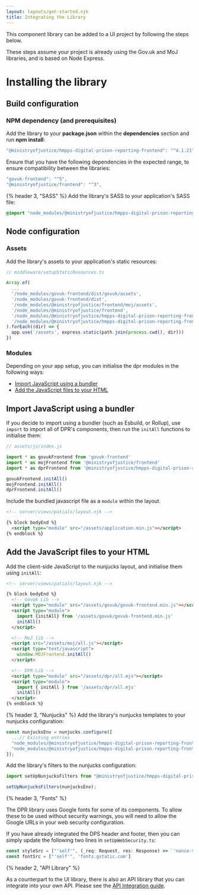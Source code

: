 ```yaml
---
layout: layouts/get-started.njk
title: Integrating the Library
---
```


This component library can be added to a UI project by following the steps below.

These steps assume your project is already using the Gov.uk and MoJ libraries, and is based on Node Express.

# Installing the library 

## Build configuration

### NPM dependency (and prerequisites)

Add the library to your **package.json** within the **dependencies** section and run **npm install**:

```javascript
"@ministryofjustice/hmpps-digital-prison-reporting-frontend": "^4.1.21",
```

Ensure that you have the following dependencies in the expected range, to ensure compatibility between the libraries:

```javascript
"govuk-frontend": "^5",
"@ministryofjustice/frontend": "^3",
```

{% header 3, "SASS" %}
Add the library's SASS to your application's SASS file:

```scss
@import "node_modules/@ministryofjustice/hmpps-digital-prison-reporting-frontend/dpr/all";
```

## Node configuration
### Assets

Add the library's assets to your application's static resources:

```js
// middleware/setupStaticResources.ts

Array.of(
  ...
  '/node_modules/govuk-frontend/dist/govuk/assets',
  '/node_modules/govuk-frontend/dist',
  '/node_modules/@ministryofjustice/frontend/moj/assets',
  '/node_modules/@ministryofjustice/frontend',
  '/node_modules/@ministryofjustice/hmpps-digital-prison-reporting-frontend/dpr/assets',
  '/node_modules/@ministryofjustice/hmpps-digital-prison-reporting-frontend',
).forEach((dir) => {
  app.use('/assets', express.static(path.join(process.cwd(), dir)))
})
```

### Modules

Depending on your app setup, you can initialise the dpr modules in the following ways:

- [Import JavaScript using a bundler](#import-JavaScript-using-a-bundler)
- [Add the JavaScript files to your HTML](#add-the-JavaScript-files-to-your-html)


## Import JavaScript using a bundler

If you decide to import using a bundler (such as Esbuild, or Rollup), use `import` to import all of DPR's  components, then run the `initAll` functions to initialise them:

```js
// assets/js/index.js

import * as govukFrontend from 'govuk-frontend'
import * as mojFrontend from '@ministryofjustice/frontend'
import * as dprFrontend from '@ministryofjustice/hmpps-digital-prison-reporting-frontend'

govukFrontend.initAll()
mojFrontend.initAll()
dprFrontend.initAll()
```

Include the bundled javascript file as a `module` within the layout. 

```html
<!-- server/views/patials/layout.njk -->

{% block bodyEnd %}
  <script type="module" src="/assets/application.min.js"></script>
{% endblock %}
```

## Add the JavaScript files to your HTML

Add the client-side JavaScript to the nunjucks layout, and initialise them using `initAll`:
```html
<!-- server/views/patials/layout.njk -->

{% block bodyEnd %}
  <!-- Govuk Lib -->
  <script type="module" src="/assets/govuk/govuk-frontend.min.js"></script>
  <script type="module">
    import {initAll} from '/assets/govuk/govuk-frontend.min.js'
    initAll()
  </script>

  <!-- MoJ lib -->
  <script src="/assets/moj/all.js"></script>
  <script type="text/javascript">
    window.MOJFrontend.initAll()
  </script>

  <!-- DPR Lib -->
  <script type="module" src="/assets/dpr/all.mjs"></script>
  <script type="module">
    import { initAll } from '/assets/dpr/all.mjs'
    initAll()
  </script>
{% endblock %}
```


{% header 3, "Nunjucks" %}
Add the library's nunjucks templates to your nunjucks configuration:

```javascript
const nunjucksEnv = nunjucks.configure([
  ...// Existing entries
  "node_modules/@ministryofjustice/hmpps-digital-prison-reporting-frontend/",
  "node_modules/@ministryofjustice/hmpps-digital-prison-reporting-frontend/dpr/components/",
]);
```

Add the library's filters to the nunjucks configuration:

```javascript
import setUpNunjucksFilters from "@ministryofjustice/hmpps-digital-prison-reporting-frontend/dpr/setUpNunjucksFilters";

setUpNunjucksFilters(nunjucksEnv);
```

{% header 3, "Fonts" %}

The DPR library uses Google fonts for some of its components. To allow these to be used without security warnings, you will need to allow the Google URLs in your web security configuration. 

If you have already integrated the DPS header and footer, then you can simply update the following two lines in `setUpWebSecurity.ts`:

```javascript
const styleSrc = ["'self'", (_req: Request, res: Response) => `'nonce-${res.locals.cspNonce}'`, 'fonts.googleapis.com']
const fontSrc = ["'self'", 'fonts.gstatic.com']
```

{% header 2, "API Library" %}

As a counterpart to the UI library, there is also an API library that you can integrate into your own API. Please see the [API Integration guide](https://github.com/ministryofjustice/hmpps-digital-prison-reporting-lib/blob/main/integrating-with-library.md).
